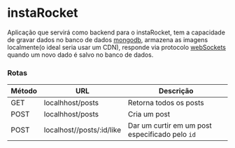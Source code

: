 # instaRocket
Aplicação que servirá como backend para o instaRocket, tem a capacidade de gravar dados no banco de dados [mongodb](https://www.mongodb.com/cloud/atlas),
armazena as imagens localmente(o ideal seria usar um CDN), responde via protocolo [webSockets](https://en.wikipedia.org/wiki/WebSocket) quando um novo dado é
salvo no banco de dados.


### Rotas
|Método          |URL                            |Descrição                                      |
|----------------|-------------------------------|-----------------------------------------------|
|GET             | localhhost/posts              |Retorna todos os posts                         |
|POST            | localhhost/posts              |Cria um post                                   |
|POST            | localhost//posts/:id/like     |Dar um curtir em um post especificado pelo `id`|
